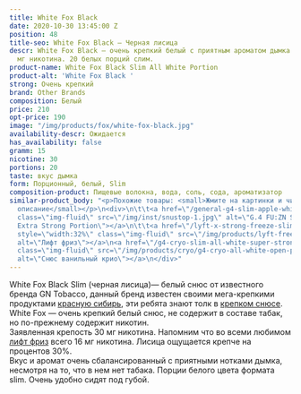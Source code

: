 ```yaml
---
title: White Fox Black
date: 2020-10-30 13:45:00 Z
position: 48
title-seo: White Fox Black — Черная лисица
descr: White Fox Black — очень крепкий белый с приятным ароматом дымка. Крепость 30
  мг никотина. 20 белых порций слим.
product-name: White Fox Black Slim All White Portion
product-alt: 'White Fox Black '
strong: Очень крепкий
brand: Other Brands
composition: Белый
price: 210
opt-price: 190
image: "/img/products/fox/white-fox-black.jpg"
availability-descr: Ожидается
has_availability: false
gramm: 15
nicotine: 30
portions: 20
taste: вкус дымка
form: Порционный, белый, Slim
composition-product: Пищевые волокна, вода, соль, сода, ароматизатор
similar-product_body: "<p>Похожие товары: <small>Жмите на картинки и читайте полное
  описание</small></p>\n<div>\n\t\t<a href=\"/general-g4-slim-apple-white\"><img style=\"width:32%\"
  class=\"img-fluid\" src=\"/img/inst/snustop-1.jpg\" alt=\"G.4 FU:ZN Slim All White
  Extra Strong Portion\"></a>\n\t\t<a href=\"/lyft-x-strong-freeze-slim-white\"><img
  style=\"width:32%\" class=\"img-fluid\" src=\"/img/products/lyft-freeze/lyft-freeze-open.jpg\"
  alt=\"Лифт фриз\"></a>\n<a href=\"/g4-cryo-slim-all-white-super-strong\"><img style=\"width:32%\"
  class=\"img-fluid\" src=\"/img/products/cryo/g4-cryo-all-white-open-portion.jpg\"
  alt=\"Снюс ванильный крио\"></a>\n</div>"
---
```


White Fox Black Slim (черная лисица)— белый снюс от известного бренда GN Tobacco, данный бренд известен своими мега-крепкими продуктами [красную сибирь](/siberia-white-dry-slim), эти ребята знают толк в [крепком снюсе](/ultra-strong).
White Fox — очень крепкий белый снюс, не содержит в составе табак, но по-прежнему содержит никотин.<br>
Заявленная крепость 30 мг никотина. Напомним что во всеми любимом [лифт фриз](/lyft-x-strong-freeze-slim-white) всего 16 мг никотина. Лисица ощущается крепче на процентов 30%.<br>
Вкус и аромат очень сбалансированный с приятными нотками дымка, несмотря на то, что в нем нет табака.
Порции белого цвета формата slim. Очень удобно сидят под губой.